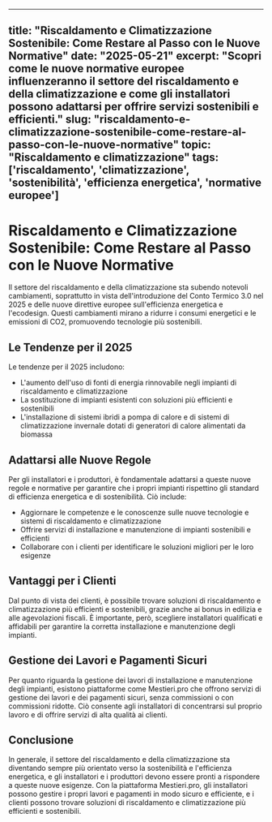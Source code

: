 
---
title: "Riscaldamento e Climatizzazione Sostenibile: Come Restare al Passo con le Nuove Normative"
date: "2025-05-21"
excerpt: "Scopri come le nuove normative europee influenzeranno il settore del riscaldamento e della climatizzazione e come gli installatori possono adattarsi per offrire servizi sostenibili e efficienti."
slug: "riscaldamento-e-climatizzazione-sostenibile-come-restare-al-passo-con-le-nuove-normative"
topic: "Riscaldamento e climatizzazione"
tags: ['riscaldamento', 'climatizzazione', 'sostenibilità', 'efficienza energetica', 'normative europee']
---

# Riscaldamento e Climatizzazione Sostenibile: Come Restare al Passo con le Nuove Normative

Il settore del riscaldamento e della climatizzazione sta subendo notevoli cambiamenti, soprattutto in vista dell'introduzione del Conto Termico 3.0 nel 2025 e delle nuove direttive europee sull'efficienza energetica e l'ecodesign. Questi cambiamenti mirano a ridurre i consumi energetici e le emissioni di CO2, promuovendo tecnologie più sostenibili.

## Le Tendenze per il 2025

Le tendenze per il 2025 includono:
* L'aumento dell'uso di fonti di energia rinnovabile negli impianti di riscaldamento e climatizzazione
* La sostituzione di impianti esistenti con soluzioni più efficienti e sostenibili
* L'installazione di sistemi ibridi a pompa di calore e di sistemi di climatizzazione invernale dotati di generatori di calore alimentati da biomassa

## Adattarsi alle Nuove Regole

Per gli installatori e i produttori, è fondamentale adattarsi a queste nuove regole e normative per garantire che i propri impianti rispettino gli standard di efficienza energetica e di sostenibilità. Ciò include:
* Aggiornare le competenze e le conoscenze sulle nuove tecnologie e sistemi di riscaldamento e climatizzazione
* Offrire servizi di installazione e manutenzione di impianti sostenibili e efficienti
* Collaborare con i clienti per identificare le soluzioni migliori per le loro esigenze

## Vantaggi per i Clienti

Dal punto di vista dei clienti, è possibile trovare soluzioni di riscaldamento e climatizzazione più efficienti e sostenibili, grazie anche ai bonus in edilizia e alle agevolazioni fiscali. È importante, però, scegliere installatori qualificati e affidabili per garantire la corretta installazione e manutenzione degli impianti.

## Gestione dei Lavori e Pagamenti Sicuri

Per quanto riguarda la gestione dei lavori di installazione e manutenzione degli impianti, esistono piattaforme come Mestieri.pro che offrono servizi di gestione dei lavori e dei pagamenti sicuri, senza commissioni o con commissioni ridotte. Ciò consente agli installatori di concentrarsi sul proprio lavoro e di offrire servizi di alta qualità ai clienti.

## Conclusione

In generale, il settore del riscaldamento e della climatizzazione sta diventando sempre più orientato verso la sostenibilità e l'efficienza energetica, e gli installatori e i produttori devono essere pronti a rispondere a queste nuove esigenze. Con la piattaforma Mestieri.pro, gli installatori possono gestire i propri lavori e pagamenti in modo sicuro e efficiente, e i clienti possono trovare soluzioni di riscaldamento e climatizzazione più efficienti e sostenibili.
